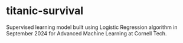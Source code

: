 # titanic-survival
Supervised learning model built using Logistic Regression algorithm in September 2024 for Advanced Machine Learning at Cornell Tech.
